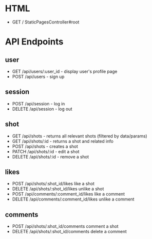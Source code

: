 # HTML
* GET / StaticPagesController#root
# API Endpoints
## user
* GET /api/users/:user_id - display user's profile page
* POST /api/users - sign up
## session
* POST /api/session - log in
* DELETE /api/session - log out
## shot
* GET /api/shots - returns all relevant shots (filtered by data/params)
* GET /api/shots/:id - returns a shot and related info
* POST /api/shots - creates a shot
* PATCH /api/shots/:id - edit a shot
* DELETE /api/shots/:id - remove a shot
## likes
* POST /api/shots/:shot_id/likes like a shot
* DELETE /api/shots/:shot_id/likes unlike a shot
* POST /api/comments/:comment_id/likes like a comment
* DELETE /api/comments/:comment_id/likes unlike a comment
## comments
* POST /api/shots/:shot_id/comments comment a shot
* DELETE /api/shots/:shot_id/comments delete a comment